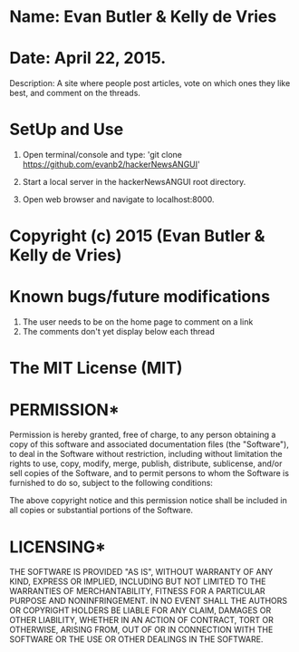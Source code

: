 # Name: Evan Butler & Kelly de Vries
# Date: April 22, 2015.

Description: A site where people post articles, vote on which ones they like best, and comment on the threads.

# SetUp and Use


1. Open terminal/console and type: 'git clone https://github.com/evanb2/hackerNewsANGUI'

2. Start a local server in the hackerNewsANGUI root directory.

3. Open web browser and navigate to localhost:8000.

# Copyright (c) 2015 (Evan Butler & Kelly de Vries)

# Known bugs/future modifications

1. The user needs to be on the home page to comment on a link
2. The comments don't yet display below each thread


# The MIT License (MIT)

# PERMISSION*
Permission is hereby granted, free of charge, to any person obtaining a copy of
this software and associated documentation files (the "Software"), to deal in
the Software without restriction, including without limitation the rights to
use, copy, modify, merge, publish, distribute, sublicense, and/or sell copies
of the Software, and to permit persons to whom the Software is furnished to
do so, subject to the following conditions:

The above copyright notice and this permission notice shall be included in all
 copies or substantial portions of the Software.

# LICENSING*
THE SOFTWARE IS PROVIDED "AS IS", WITHOUT WARRANTY OF ANY KIND, EXPRESS OR
 IMPLIED, INCLUDING BUT NOT LIMITED TO THE WARRANTIES OF MERCHANTABILITY,
FITNESS FOR A PARTICULAR PURPOSE AND NONINFRINGEMENT. IN NO EVENT SHALL THE
AUTHORS OR COPYRIGHT HOLDERS BE LIABLE FOR ANY CLAIM, DAMAGES OR OTHER
LIABILITY, WHETHER IN AN ACTION OF CONTRACT, TORT OR OTHERWISE, ARISING
FROM, OUT OF OR IN CONNECTION WITH THE SOFTWARE OR THE USE OR OTHER
DEALINGS IN THE SOFTWARE.
